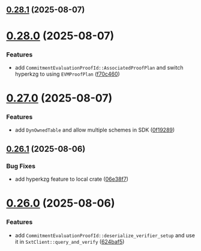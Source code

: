## [0.28.1](https://github.com/spaceandtimefdn/sxt-proof-of-sql-sdk/compare/v0.28.0...v0.28.1) (2025-08-07)



# [0.28.0](https://github.com/spaceandtimefdn/sxt-proof-of-sql-sdk/compare/v0.27.0...v0.28.0) (2025-08-07)


### Features

* add `CommitmentEvaluationProofId::AssociatedProofPlan` and switch hyperkzg to using `EVMProofPlan` ([f70c460](https://github.com/spaceandtimefdn/sxt-proof-of-sql-sdk/commit/f70c460e9b15616b5f9ac7653e2e309b0ead7a82))



# [0.27.0](https://github.com/spaceandtimefdn/sxt-proof-of-sql-sdk/compare/v0.26.1...v0.27.0) (2025-08-07)


### Features

* add `DynOwnedTable` and allow multiple schemes in SDK ([0f19289](https://github.com/spaceandtimefdn/sxt-proof-of-sql-sdk/commit/0f19289a3b94974048e9c9416a33691891d63d1a))



## [0.26.1](https://github.com/spaceandtimefdn/sxt-proof-of-sql-sdk/compare/v0.26.0...v0.26.1) (2025-08-06)


### Bug Fixes

* add hyperkzg feature to local crate ([06e38f7](https://github.com/spaceandtimefdn/sxt-proof-of-sql-sdk/commit/06e38f7b68c61320ab168668b049e2534b460f01))



# [0.26.0](https://github.com/spaceandtimefdn/sxt-proof-of-sql-sdk/compare/v0.25.0...v0.26.0) (2025-08-06)


### Features

* add `CommitmentEvaluationProofId::deserialize_verifier_setup` and use it in `SxtClient::query_and_verify` ([624baf5](https://github.com/spaceandtimefdn/sxt-proof-of-sql-sdk/commit/624baf5e74c32d49d42cc69578297173d4c1233f))



